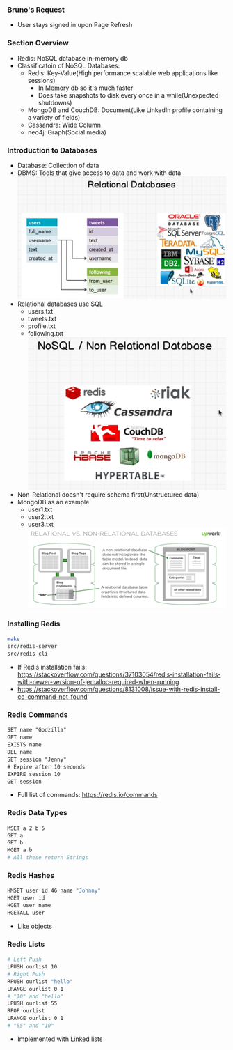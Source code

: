 ### Bruno's Request

* User stays signed in upon Page Refresh

### Section Overview

* Redis: NoSQL database in-memory db 
* Classificatoin of NoSQL Databases:
  * Redis: Key-Value(High performance scalable web applications like sessions)
    * In Memory db so it's much faster
    * Does take snapshots to disk every once in a while(Unexpected shutdowns)
  * MongoDB and CouchDB: Document(Like LinkedIn profile containing a variety of fields)
  * Cassandra: Wide Column
  * neo4j: Graph(Social media)

### Introduction to Databases

* Database: Collection of data
* DBMS: Tools that give access to data and work with data
![rel](../img/rel.png)
* Relational databases use SQL
  * users.txt
  * tweets.txt
  * profile.txt
  * following.txt
![non-rel](../img/non-rel.png)
* Non-Relational doesn't require schema first(Unstructured data)
* MongoDB as an example
  * user1.txt
  * user2.txt
  * user3.txt
![rel-vs-nonRel](../img/relVsnon-rel.png)

### Installing Redis

```sh
make 
src/redis-server
src/redis-cli
```
* If Redis installation fails: https://stackoverflow.com/questions/37103054/redis-installation-fails-with-newer-version-of-jemalloc-required-when-running
* https://stackoverflow.com/questions/8131008/issue-with-redis-install-cc-command-not-found

### Redis Commands

```txt
SET name "Godzilla"
GET name
EXISTS name
DEL name
SET session "Jenny"
# Expire after 10 seconds
EXPIRE session 10 
GET session
```
* Full list of commands: https://redis.io/commands

### Redis Data Types

```sh
MSET a 2 b 5
GET a
GET b
MGET a b
# All these return Strings
```

### Redis Hashes

```sh
HMSET user id 46 name "Johnny"
HGET user id
HGET user name
HGETALL user
```
* Like objects

### Redis Lists

```sh
# Left Push
LPUSH ourlist 10
# Right Push
RPUSH ourlist "hello"
LRANGE ourlist 0 1
# "10" and "hello"
LPUSH ourlist 55
RPOP ourlist
LRANGE ourlist 0 1
# "55" and "10"

```
* Implemented with Linked lists